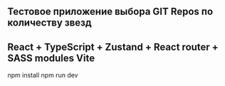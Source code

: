 ## Тестовое приложение выбора GIT Repos по количеству звезд
## React + TypeScript + Zustand + React router + SASS modules Vite

npm install
npm run dev
